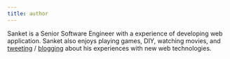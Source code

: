 ```yaml
---
title: author
---
```


Sanket is a Senior Software Engineer with a experience of developing web application. Sanket also enjoys playing games, DIY, watching movies, and [tweeting](https://twitter.com/sanketgandhi876) / [blogging](https://sanketgandhi.github.io) about his experiences with new web technologies.